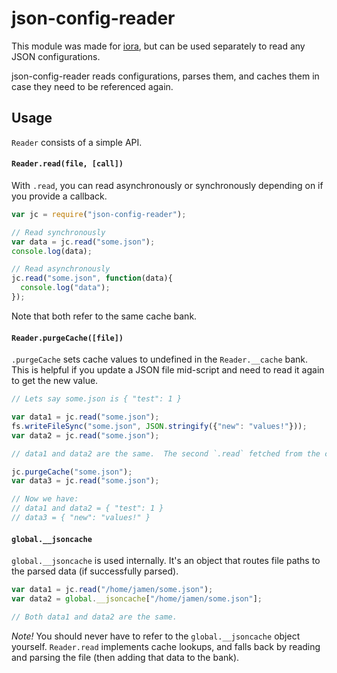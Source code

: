 # json-config-reader
This module was made for [iora](https://github.com/iora/iora), but can be used separately to read any JSON configurations.

json-config-reader reads configurations, parses them, and caches them in case they need to be referenced again.

## Usage

`Reader` consists of a simple API.

#### `Reader.read(file, [call])`
With `.read`, you can read asynchronously or synchronously depending on if you provide a callback.
```javascript
var jc = require("json-config-reader");

// Read synchronously
var data = jc.read("some.json");
console.log(data);

// Read asynchronously
jc.read("some.json", function(data){
  console.log("data");
});
```

Note that both refer to the same cache bank.

#### `Reader.purgeCache([file])`
`.purgeCache` sets cache values to undefined in the `Reader.__cache` bank.  This is helpful if you update a JSON file mid-script and need to read it again to get the new value.

```javascript
// Lets say some.json is { "test": 1 }

var data1 = jc.read("some.json");
fs.writeFileSync("some.json", JSON.stringify({"new": "values!"}));
var data2 = jc.read("some.json");

// data1 and data2 are the same.  The second `.read` fetched from the cache.

jc.purgeCache("some.json");
var data3 = jc.read("some.json");

// Now we have:
// data1 and data2 = { "test": 1 }
// data3 = { "new": "values!" }

```

#### `global.__jsoncache`

`global.__jsoncache` is used internally.  It's an object that routes file paths to the parsed data (if successfully parsed).

```javascript
var data1 = jc.read("/home/jamen/some.json");
var data2 = global.__jsoncache["/home/jamen/some.json"];

// Both data1 and data2 are the same.
```

*Note!* You should never have to refer to the `global.__jsoncache` object yourself.  `Reader.read` implements cache lookups, and falls back by reading and parsing the file (then adding that data to the bank).
